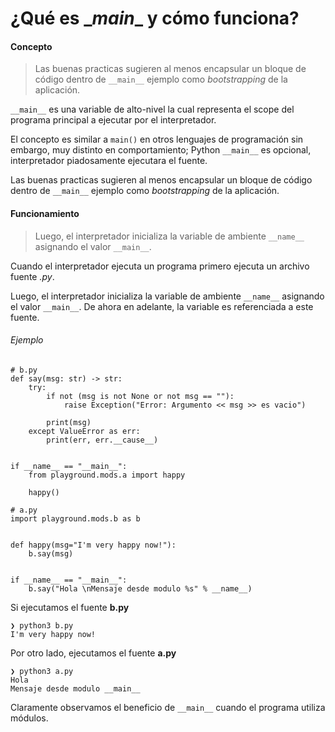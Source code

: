 # ¿Qué es \__main__ y cómo funciona?

#### Concepto
> Las buenas practicas sugieren al menos encapsular un bloque de código dentro de `__main__` ejemplo como *bootstrapping* de la aplicación.

`__main__` es una variable de alto-nivel la cual representa el scope del programa principal a ejecutar por el interpretador.

El concepto es similar a `main()` en otros lenguajes de programación sin embargo, muy distinto en comportamiento; Python `__main__` es opcional, interpretador piadosamente ejecutara el fuente.

Las buenas practicas sugieren al menos encapsular un bloque de código dentro de `__main__` ejemplo como *bootstrapping* de la aplicación. 

#### Funcionamiento
> Luego, el interpretador inicializa la variable de ambiente `__name__` asignando el valor `__main__`.

Cuando el interpretador ejecuta un programa primero ejecuta un archivo fuente _.py_.

Luego, el interpretador inicializa la variable de ambiente `__name__` asignando el valor `__main__`. De ahora en adelante, la variable es referenciada a este fuente.

###### Ejemplo

```
# b.py
def say(msg: str) -> str:
    try:
        if not (msg is not None or not msg == ""):
            raise Exception("Error: Argumento << msg >> es vacio")

        print(msg)
    except ValueError as err:
        print(err, err.__cause__)


if __name__ == "__main__":
    from playground.mods.a import happy

    happy()
```

```
# a.py
import playground.mods.b as b


def happy(msg="I'm very happy now!"):
    b.say(msg)


if __name__ == "__main__":
    b.say("Hola \nMensaje desde modulo %s" % __name__)
```

Si ejecutamos el fuente **b.py**

```
❯ python3 b.py
I'm very happy now!
```

Por otro lado, ejecutamos el fuente **a.py**

```
❯ python3 a.py
Hola
Mensaje desde modulo __main__
```

Claramente observamos el beneficio de `__main__` cuando el programa utiliza módulos.